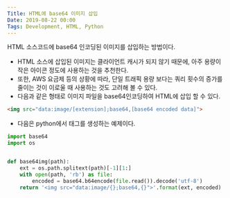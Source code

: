 ```yaml
---
Title: HTML에 base64 이미지 삽입
Date: 2019-08-22 00:00
Tags: Development, HTML, Python
---
```



HTML 소스코드에 base64 인코딩된 이미지를 삽입하는 방법이다.

* HTML 소스에 삽입된 이미지는 클라이언트 캐시가 되지 않기 때문에, 아주 용량이 작은 아이콘 정도에 사용하는 것을 추천한다.
* 또한, AWS 요금제 등의 상황에 따라, 단일 트래픽 용량 보다는 쿼리 횟수의 증가를 줄이는 것이 이로울 때 사용하는 것도 고려해 볼 수 있다.
* 다음과 같은 형태로 이미지 파일을 base64인코딩하여 HTML에 삽입 할 수 있다.

```html
<img src="data:image/[extension];base64,[base64 encoded data]">
```

* 다음은 python에서 태그를 생성하는 예제이다.

```python
import base64
import os


def base64img(path):
    ext = os.path.splitext(path)[-1][1:]
    with open(path, 'rb') as file:
        encoded = base64.b64encode(file.read()).decode('utf-8')
    return '<img src="data:image/{};base64,{}">'.format(ext, encoded)
```

